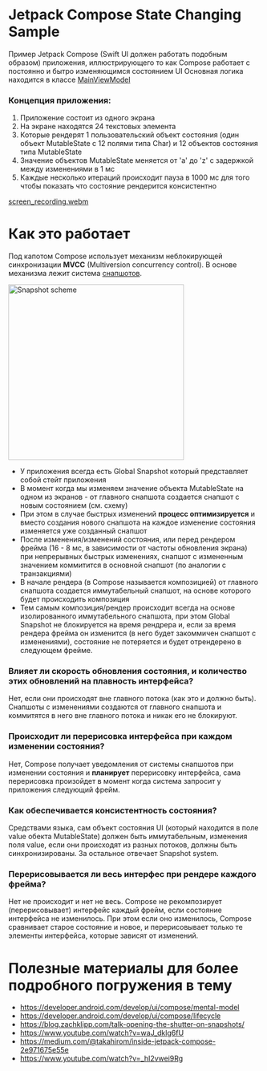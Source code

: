 # Jetpack Compose State Changing Sample

Пример Jetpack Compose (Swift UI должен работать подобным образом) приложения, иллюстрирующего то как Compose работает с постоянно и бытро изменяющимся состоянием UI
Основная логика находится в классе [MainViewModel](https://github.com/onthecrow/compose-sample-android/blob/main/app/src/main/java/com/onthecrow/compose_state_playground/MainViewModel.kt)

### Концепция приложения:
1) Приложение состоит из одного экрана
2) На экране находятся 24 текстовых элемента
3) Которые рендерят 1 пользовательский объект состояния (один объект MutableState с 12 полями типа Char) и 12 объектов состояния типа MutableState<Char>
4) Значение объектов MutableState меняется от 'a' до 'z' с задержкой между изменениями в 1 мс
5) Каждые несколько итераций происходит пауза в 1000 мс для того чтобы показать что состояние рендерится консистентно

[screen_recording.webm](https://github.com/user-attachments/assets/6954ae9d-3d07-4f26-835a-65723098e342)

# Как это работает

Под капотом Compose использует механизм неблокирующей синхронизации __MVCC__ (Multiversion concurrency control).
В основе механизма лежит система [снапшотов](https://blog.zachklipp.com/introduction-to-the-compose-snapshot-system/).

<img src="https://github.com/user-attachments/assets/48d99d5b-2804-47ee-86f9-e5ebab0f848a" width="350" align=center alt="Snapshot scheme">


* У приложения всегда есть Global Snapshot который представляет собой стейт приложения
* В момент когда мы изменяем значение объекта MutableState на одном из экранов - от главного снапшота создается снапшот с новым состоянием (см. схему)
* При этом в случае быстрых изменений __процесс оптимизируется__ и вместо создания нового снапшота на каждое изменение состояния изменяется уже созданный снапшот
* После изменения/изменений состояния, или перед рендером фрейма (16 - 8 мс, в зависимости от частоты обновления экрана) при непрерывных быстрых изменениях, снапшот с измененным значением коммитится в основной снапшот (по аналогии с транзакциями)
* В начале рендера (в Compose называется композицией) от главного снапшота создается иммутабельный снапшот, на основе которого будет происходить композиция
* Тем самым композиция/рендер происходит всегда на основе изолированного иммутабельного снапшота, при этом Global Snapshot не блокируется на время рендрера и, если за время рендера фрейма он изменится (в него будет закоммичен снапшот с изменениями), состояние не потеряется и будет отрендерено в следующем фрейме.


### Влияет ли скорость обновления состояния, и количество этих обновлений на плавность интерфейса?
Нет, если они происходят вне главного потока (как это и должно быть). Снапшоты с изменениями создаются от главного снапшота и коммитятся в него вне главного потока и никак его не блокируют.

### Происходит ли перерисовка интерфейса при каждом изменении состояния?
Нет, Compose получает уведомления от системы снапшотов при изменении состояния и __планирует__ перерисовку интерфейса, сама перерисовка произойдет в момент когда система запросит у приложения следующий фрейм.

### Как обеспечивается консистентность состояния?
Средствами языка, сам объект состояния UI (который находится в поле value обекта MutableState) должен быть иммутабельным, изменения поля valuе, если они происходят из разных потоков, должны быть синхронизированы. За остальное отвечает Snapshot system.

### Перерисовывается ли весь интерфес при рендере каждого фрейма?
Нет не происходит и нет не весь.
Compose не рекомпозирует (перерисовывает) интерфейс каждый фрейм, если состояние интерфейса не изменилось.
При этом если оно изменилось, Compose сравнивает старое состояние и новое, и перерисовывает только те элементы интерфейса, которые зависят от изменений.

# Полезные материалы для более подробного погружения в тему
* https://developer.android.com/develop/ui/compose/mental-model
* https://developer.android.com/develop/ui/compose/lifecycle
* https://blog.zachklipp.com/talk-opening-the-shutter-on-snapshots/
* https://www.youtube.com/watch?v=waJ_dklg6fU
* https://medium.com/@takahirom/inside-jetpack-compose-2e971675e55e
* https://www.youtube.com/watch?v=_hI2vwei9Rg
